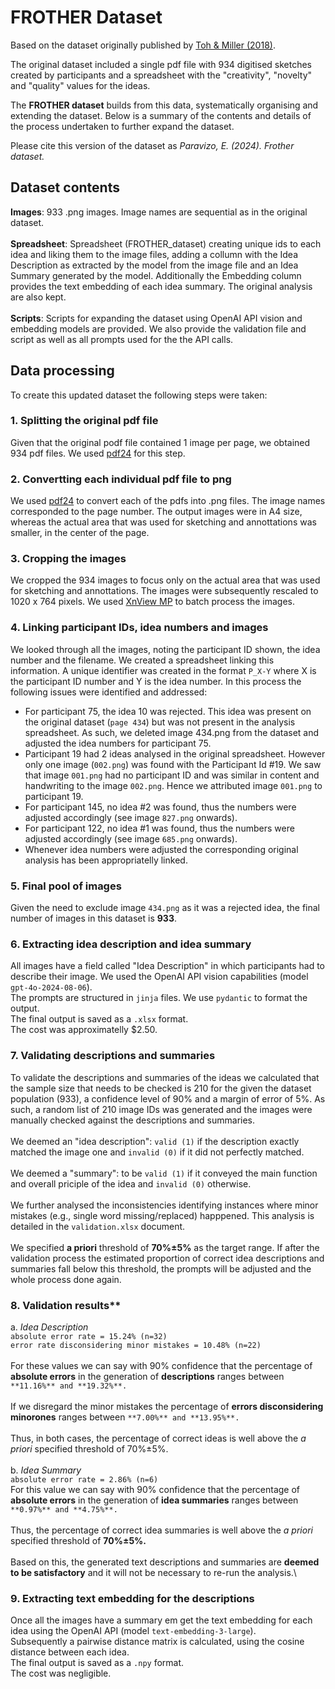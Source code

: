 # FROTHER Dataset

Based on the dataset originally published by [Toh & Miller (2018)](https://sites.psu.edu/creativitymetrics/2018/07/18/milkfrother/).

The original dataset included a single pdf file with 934 digitised sketches created by participants and a spreadsheet with the "creativity", "novelty" and "quality" values for the ideas.

The **FROTHER dataset** builds from this data, systematically organising and extending the dataset. Below is a summary of the contents and details of the process undertaken to further expand the dataset.

Please cite this version of the dataset as _Paravizo, E. (2024). Frother dataset._

##

## Dataset contents
**Images**: 933 .png images. Image names are sequential as in the original dataset.\
\
**Spreadsheet**: Spreadsheet (FROTHER_dataset) creating unique ids to each idea and liking them to the image files, adding a collumn with the Idea Description as extracted by the model from the image file and an Idea Summary generated by the model. Additionally the Embedding column provides the text embedding of each idea summary. The original analysis are also kept.\
\
**Scripts**: Scripts for expanding the dataset using OpenAI API vision and embedding models are provided. We also provide the validation file and script as well as all prompts used for the the API calls.

## Data processing
To create this updated dataset the following steps were taken:

### 1. Splitting the original pdf file
Given that the original podf file contained 1 image per page, we obtained 934 pdf files. We used [pdf24](https://www.pdf24.org/en/) for this step.

### 2. Convertting each individual pdf file to png
We used [pdf24](https://www.pdf24.org/en/) to convert each of the pdfs into .png files. The image names corresponded to the page number. The output images were in A4 size, whereas the actual area that was used for sketching and annottations was smaller, in the center of the page.

### 3. Cropping the images
We cropped the 934 images to focus only on the actual area that was used for sketching and annottations. The images were subsequently rescaled to 1020 x 764 pixels. We used [XnView MP](https://www.xnview.com/en/) to batch process the images.

### 4. Linking participant IDs, idea numbers and images
We looked through all the images, noting the participant ID shown, the idea number and the filename. We created a spreadsheet linking this information. A unique identifier was created in the format ```P_X-Y``` where X is the participant ID number and Y is the idea number. In this process the following issues were identified and addressed:
- For participant 75, the idea 10 was rejected. This idea was present on the original dataset (```page 434```) but was not present in the analysis spreadsheet. As such, we deleted image 434.png from the dataset and adjusted the idea numbers for participant 75.
- Participant 19 had 2 ideas analysed in the original spreadsheet. However only one image (```002.png```) was found with the Participant Id #19. We saw that image ```001.png``` had no participant ID and was similar in content and handwriting to the image ```002.png```. Hence we  attributed image ```001.png``` to participant 19.
- For participant 145, no idea #2 was found, thus the numbers were adjusted accordingly (see image ```827.png``` onwards).
- For participant 122, no idea #1 was found, thus the numbers were adjusted accordingly (see image ```685.png``` onwards).
- Whenever idea numbers were adjusted the corresponding original analysis has been appropriatelly linked.

### 5. Final pool of images
Given the need to exclude image ```434.png``` as it was a rejected idea, the final number of images in this dataset is **933**.

### 6. Extracting idea description and idea summary
All images have a field called "Idea Description" in which participants had to describe their image. We used the OpenAI API vision capabilities (model ```gpt-4o-2024-08-06```).\
The prompts are structured in ```jinja``` files. We use ```pydantic``` to format the output.\
The final output is saved as a ```.xlsx``` format.\
The cost was approximatelly $2.50.

### 7. Validating descriptions and summaries
To validate the descriptions and summaries of the ideas we calculated that the sample size that needs to be checked is 210 for the given the dataset population (933), a confidence level of 90% and a margin of error of 5%.
As such, a random list of 210 image IDs was generated and the images were manually checked against the descriptions and summaries.\
\
We deemed an "idea description": ```valid (1)``` if the description exactly matched the image one and ```invalid (0)``` if it did not perfectly matched.\
\
We deemed a "summary": to be ```valid (1)``` if it conveyed the main function and overall priciple of the idea and ```invalid (0)``` otherwise.\
\
We further analysed the inconsistencies identifying instances where minor mistakes (e.g., single word missing/replaced) happpened. This analysis is detailed in the ```validation.xlsx``` document.\
\
We specified **a priori** threshold of **70%&#177;5%** as the target range. If after the validation process the estimated proportion of correct idea descriptions and summaries fall below this threshold, the prompts will be adjusted and the whole process done again.

### 8. Validation results**
a. _Idea Description_\
```absolute error rate = 15.24% (n=32)```\
```error rate disconsidering minor mistakes = 10.48% (n=22)```\
\
For these values we can say with 90% confidence that the percentage of **absolute errors** in the generation of **descriptions** ranges between ```**11.16%** and **19.32%**.```\
\
If we disregard the minor mistakes the percentage of **errors disconsidering minorones** ranges between ```**7.00%** and **13.95%**.```\
\
Thus, in both cases, the percentage of correct ideas is well above the _a priori_ specified threshold of 70%&#177;5%.\
\
b. _Idea Summary_\
```absolute error rate = 2.86% (n=6)```\
For this value we can say with 90% confidence that the percentage of **absolute errors** in the generation of **idea summaries** ranges between ```**0.97%** and **4.75%**.```\
\
Thus, the percentage of correct idea summaries is well above the _a priori_ specified threshold of **70%&#177;5%.**\
\
Based on this, the generated text descriptions and summaries are **deemed to be satisfactory** and it will not be necessary to re-run the analysis.\

### 9. Extracting text embedding for the descriptions
Once all the images have a summary em get the text embedding for each idea using the OpenAI API (model ```text-embedding-3-large```).\
Subsequently a pairwise distance matrix is calculated, using the cosine distance between each idea.\
The final output is saved as a ```.npy``` format.\
The cost was negligible.
